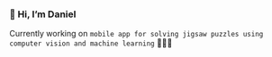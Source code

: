 ### 👋 Hi, I’m Daniel
Currently working on
`mobile app for solving jigsaw puzzles using computer vision and machine learning` 🧩📱🤖

<!---
daCFniel/daCFniel is a ✨ special ✨ repository because its `README.md` (this file) appears on your GitHub profile.
You can click the Preview link to take a look at your changes.
--->
